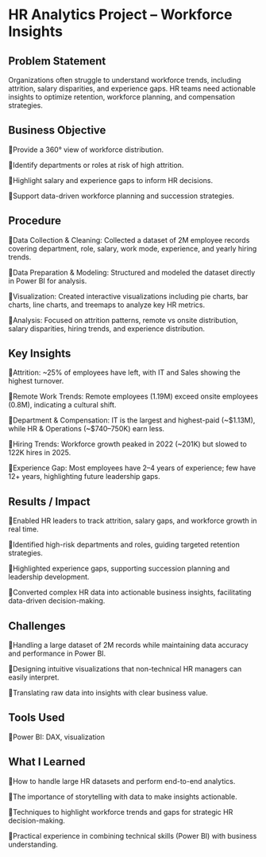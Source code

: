 # HR Analytics Project – Workforce Insights

## Problem Statement

Organizations often struggle to understand workforce trends, including attrition, salary disparities, and experience gaps. HR teams need actionable insights to optimize retention, workforce planning, and compensation strategies.

## Business Objective

🔹Provide a 360° view of workforce distribution.

🔹Identify departments or roles at risk of high attrition.

🔹Highlight salary and experience gaps to inform HR decisions.

🔹Support data-driven workforce planning and succession strategies.

## Procedure

🔹Data Collection & Cleaning: Collected  a dataset of 2M employee records covering department, role, salary, work mode, experience, and yearly hiring trends.

🔹Data Preparation & Modeling: Structured and modeled the dataset directly in Power BI for analysis.

🔹Visualization: Created interactive visualizations including pie charts, bar charts, line charts, and treemaps to analyze key HR metrics.

🔹Analysis: Focused on attrition patterns, remote vs onsite distribution, salary disparities, hiring trends, and experience distribution.

## Key Insights

🔹Attrition: ~25% of employees have left, with IT and Sales showing the highest turnover.

🔹Remote Work Trends: Remote employees (1.19M) exceed onsite employees (0.8M), indicating a cultural shift.

🔹Department & Compensation: IT is the largest and highest-paid (~$1.13M), while HR & Operations (~$740–750K) earn less.

🔹Hiring Trends: Workforce growth peaked in 2022 (~201K) but slowed to 122K hires in 2025.

🔹Experience Gap: Most employees have 2–4 years of experience; few have 12+ years, highlighting future leadership gaps.

## Results / Impact

🔹Enabled HR leaders to track attrition, salary gaps, and workforce growth in real time.

🔹Identified high-risk departments and roles, guiding targeted retention strategies.

🔹Highlighted experience gaps, supporting succession planning and leadership development.

🔹Converted complex HR data into actionable business insights, facilitating data-driven decision-making.

## Challenges

🔹Handling a large dataset of 2M records while maintaining data accuracy and performance in Power BI.

🔹Designing intuitive visualizations that non-technical HR managers can easily interpret.

🔹Translating raw data into insights with clear business value.

## Tools Used

🔹Power BI:  DAX, visualization

## What I Learned

🔹How to handle large HR datasets and perform end-to-end analytics.

🔹The importance of storytelling with data to make insights actionable.

🔹Techniques to highlight workforce trends and gaps for strategic HR decision-making.

🔹Practical experience in combining technical skills (Power BI) with business understanding.
